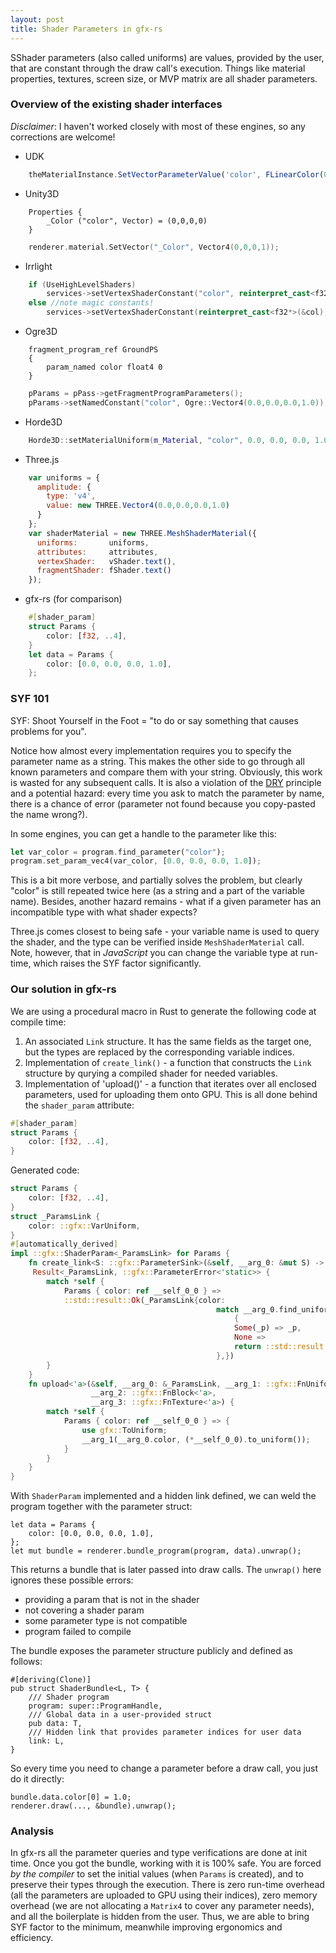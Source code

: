 ```yaml
---
layout: post
title: Shader Parameters in gfx-rs
---
```


SShader parameters (also called uniforms) are values, provided by the user, that are constant through the draw call's execution. Things like material properties, textures, screen size, or MVP matrix are all shader parameters.

### Overview of the existing shader interfaces

_Disclaimer_: I haven't worked closely with most of these engines, so any corrections are welcome!

  * UDK
```JavaScript
    theMaterialInstance.SetVectorParameterValue('color', FLinearColor(0.0,0.0,0.0,1.0));
```
  * Unity3D
```
    Properties {
        _Color ("color", Vector) = (0,0,0,0)
    }
```
```C
    renderer.material.SetVector("_Color", Vector4(0,0,0,1));
```
  * Irrlight
```C++
    if (UseHighLevelShaders)
        services->setVertexShaderConstant("color", reinterpret_cast<f32*>(&col), 4);
    else //note magic constants!
        services->setVertexShaderConstant(reinterpret_cast<f32*>(&col), 9, 1);
```
  * Ogre3D
```
    fragment_program_ref GroundPS
    {
        param_named color float4 0
    }
```
```C++
    pParams = pPass->getFragmentProgramParameters();
    pParams->setNamedConstant("color", Ogre::Vector4(0.0,0.0,0.0,1.0));
```
  * Horde3D
```C++
    Horde3D::setMaterialUniform(m_Material, "color", 0.0, 0.0, 0.0, 1.0);
```
  * Three.js
```JavaScript
    var uniforms = {
      amplitude: {
        type: 'v4',
        value: new THREE.Vector4(0.0,0.0,0.0,1.0)
      }
    };
    var shaderMaterial = new THREE.MeshShaderMaterial({
      uniforms:       uniforms,
      attributes:     attributes,
      vertexShader:   vShader.text(),
      fragmentShader: fShader.text()
    });
```
  * gfx-rs (for comparison)
```rust
    #[shader_param]
    struct Params {
        color: [f32, ..4],
    }
    let data = Params {
        color: [0.0, 0.0, 0.0, 1.0],
    };
```

### SYF 101
SYF: Shoot Yourself in the Foot = "to do or say something that causes problems for you".

Notice how almost every implementation requires you to specify the parameter name as a string. This makes the other side to go through all known parameters and compare them with your string. Obviously, this work is wasted for any subsequent calls. It is also a violation of the [DRY](http://en.wikipedia.org/wiki/Don%27t_repeat_yourself) principle and a potential hazard: every time you ask to match the parameter by name, there is a chance of error (parameter not found because you copy-pasted the name wrong?).

In some engines, you can get a handle to the parameter like this:
```rust
let var_color = program.find_parameter("color");
program.set_param_vec4(var_color, [0.0, 0.0, 0.0, 1.0]);
```
This is a bit more verbose, and partially solves the problem, but clearly "color" is still repeated twice here (as a string and a part of the variable name). Besides, another hazard remains - what if a given parameter has an incompatible type with what shader expects?

Three.js comes closest to being safe - your variable name is used to query the shader, and the type can be verified inside `MeshShaderMaterial` call. Note, however, that in _JavaScript_ you can change the variable type at run-time, which raises the SYF factor significantly.

### Our solution in gfx-rs

We are using a procedural macro in Rust to generate the following code at compile time:
  1. An associated `Link` structure. It has the same fields as the target one, but the types are replaced by the corresponding variable indices.
  2. Implementation of `create_link()` - a function that constructs the `Link` structure by qurying a compiled shader for needed variables.
  3. Implementation of 'upload()' - a function that iterates over all enclosed parameters, used for uploading them onto GPU.
This is all done behind the `shader_param` attribute:
```rust
#[shader_param]
struct Params {
    color: [f32, ..4],
}
```
Generated code:
```rust
struct Params {
    color: [f32, ..4],
}
struct _ParamsLink {
    color: ::gfx::VarUniform,
}
#[automatically_derived]
impl ::gfx::ShaderParam<_ParamsLink> for Params {
    fn create_link<S: ::gfx::ParameterSink>(&self, __arg_0: &mut S) ->
     Result<_ParamsLink, ::gfx::ParameterError<'static>> {
        match *self {
            Params { color: ref __self_0_0 } =>
            ::std::result::Ok(_ParamsLink{color:
                                              match __arg_0.find_uniform("color")
                                                  {
                                                  Some(_p) => _p,
                                                  None =>
                                                  return ::std::result::Err(::gfx::ErrorUniform("color"))
                                              },})
        }
    }
    fn upload<'a>(&self, __arg_0: &_ParamsLink, __arg_1: ::gfx::FnUniform<'a>,
                  __arg_2: ::gfx::FnBlock<'a>,
                  __arg_3: ::gfx::FnTexture<'a>) {
        match *self {
            Params { color: ref __self_0_0 } => {
                use gfx::ToUniform;
                __arg_1(__arg_0.color, (*__self_0_0).to_uniform());
            }
        }
    }
}
```

With `ShaderParam` implemented and a hidden link defined, we can weld the program together with the parameter struct:
```
let data = Params {
    color: [0.0, 0.0, 0.0, 1.0],
};
let mut bundle = renderer.bundle_program(program, data).unwrap();
```
This returns a bundle that is later passed into draw calls. The `unwrap()` here ignores these possible errors:
  * providing a param that is not in the shader
  * not covering a shader param
  * some parameter type is not compatible
  * program failed to compile

The bundle exposes the parameter structure publicly and defined as follows:
```
#[deriving(Clone)]
pub struct ShaderBundle<L, T> {
    /// Shader program
    program: super::ProgramHandle,
    /// Global data in a user-provided struct
    pub data: T,
    /// Hidden link that provides parameter indices for user data
    link: L,
}
```
So every time you need to change a parameter before a draw call, you just do it directly:
```
bundle.data.color[0] = 1.0;
renderer.draw(..., &bundle).unwrap();
```
### Analysis

In gfx-rs all the parameter queries and type verifications are done at init time. Once you got the bundle, working with it is 100% safe. You are forced *by the compiler* to set the initial values (when `Params` is created), and to preserve their types through the execution. There is zero run-time overhead (all the parameters are uploaded to GPU using their indices), zero memory overhead (we are not allocating a `Matrix4` to cover any parameter needs), and all the boilerplate is hidden from the user. Thus, we are able to bring SYF factor to the minimum, meanwhile improving ergonomics and efficiency.
